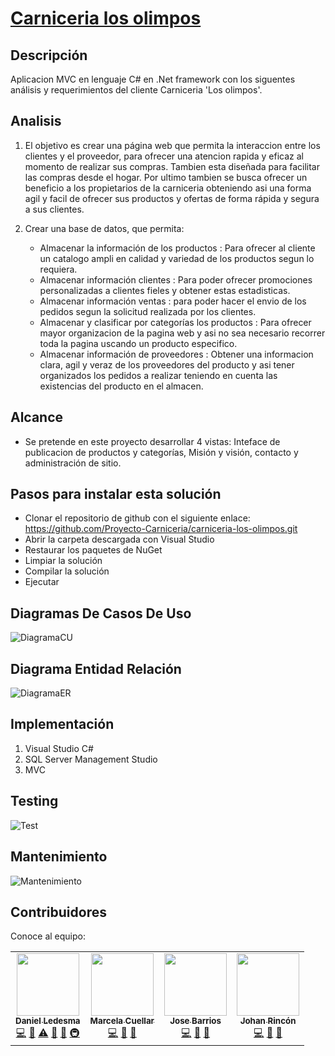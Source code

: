 # [Carniceria los olimpos](https://github.com/Proyecto-Carniceria/carniceria-los-olimpos)


## Descripción

Aplicacion MVC en lenguaje C# en .Net framework con los siguentes análisis y requerimientos del cliente Carniceria 'Los olimpos'.
## Analisis
1. El objetivo es crear una página web que permita la interaccion entre los clientes y el proveedor, para ofrecer una atencion rapida y eficaz al momento de realizar sus compras. Tambien esta diseñada para facilitar las compras desde el hogar. Por ultimo tambien se busca ofrecer un beneficio a los propietarios de la carniceria obteniendo asi una forma agil y facil de ofrecer sus productos y ofertas de forma rápida y segura a sus clientes.
   
2. Crear una base de datos, que permita:
   - Almacenar la información de los productos : Para ofrecer al cliente un catalogo ampli en calidad y variedad de los productos segun lo requiera.
   - Almacenar información clientes : Para poder ofrecer promociones personalizadas a clientes fieles y obtener estas estadisticas.
   - Almacenar información ventas : para poder hacer el envio de los pedidos segun la solicitud realizada por los clientes.
   - Almacenar y clasificar por categorías los productos : Para ofrecer mayor organizacion de la pagina web y asi no sea necesario recorrer toda la pagina uscando un producto especifico.
   - Almacenar información de proveedores : Obtener una informacion clara, agil y veraz de los proveedores del producto y asi tener organizados los pedidos a realizar teniendo en cuenta las existencias del producto en el almacen.

## Alcance
- Se pretende en este proyecto desarrollar 4 vistas: Inteface de publicacion de productos y categorías, Misión y visión, contacto y administración de sitio.
## Pasos para instalar esta solución
- Clonar el repositorio de github con el siguiente enlace: https://github.com/Proyecto-Carniceria/carniceria-los-olimpos.git
- Abrir la carpeta descargada con Visual Studio
- Restaurar los paquetes de NuGet
- Limpiar la solución
- Compilar la solución
- Ejecutar

## Diagramas De Casos De Uso
![DiagramaCU](https://github.com/Proyecto-Carniceria/carniceria-los-olimpos/blob/main/Img/Diagrama-casos-de-uso.png?raw=true)

## Diagrama Entidad Relación
![DiagramaER](https://github.com/Proyecto-Carniceria/carniceria-los-olimpos/blob/main/Img/Diagrama-entidad-relacion.png?raw=true)

## Implementación
1.	Visual Studio C#
2.	SQL Server Management Studio
3.	MVC

## Testing
![Test](https://github.com/Proyecto-Carniceria/carniceria-los-olimpos/blob/main/Img/Testing.png?raw=true)

## Mantenimiento
![Mantenimiento](https://github.com/Proyecto-Carniceria/carniceria-los-olimpos/blob/main/Img/Mantenimiento.png?raw=true)

## Contribuidores

Conoce al equipo:

<table>
  <tr>
    <td align="center"><a href="https://github.com/danielandr45"><img src="https://avatars0.githubusercontent.com/u/71908519?v=4" width="100px;" alt=""/><br /><sub><b>Daniel Ledesma</b></sub></a><br /><a href="https://github.com/Proyecto-Carniceria/carniceria-los-olimpos/commits?author=danielandr45" title="Code">💻</a> <a href="#maintenance-danielandr45" title="Maintenance">🚧</a> <a href="https://github.com/Proyecto-Carniceria/carniceria-los-olimpos/commits?author=danielandr45" title="Tests">⚠️</a> <a href="#design-danielandr45" title="Design">🎨</a> <a href="https://github.com/Proyecto-Carniceria/carniceria-los-olimpos/commits?author=danielandr45" title="Documentation">📖</a> <a href="#infra-danielandr45" title="Infrastructure (Hosting, Build-Tools, etc)">🚇</a></td>
    <td align="center"><a href="https://github.com/Marcela1994"><img src="https://avatars1.githubusercontent.com/u/47954489?v=4" width="100px;" alt=""/><br /><sub><b>Marcela Cuellar</b></sub></a><br /><a href="https://github.com/Proyecto-Carniceria/carniceria-los-olimpos/commits?author=Marcela1994" title="Code">💻</a> <a href="#maintenance-danielandr45" title="Maintenance">🚧</a> <a href="https://github.com/Proyecto-Carniceria/carniceria-los-olimpos/commits?author=danielandr45" title="Documentation">📖</a> </td>
    <td align="center"><a href="https://github.com/jbarriospd"><img src="https://avatars1.githubusercontent.com/u/43865749?v=4" width="100px;" alt=""/><br /><sub><b>Jose Barrios</b></sub></a><br /><a href="https://github.com/Proyecto-Carniceria/carniceria-los-olimpos/commits?author=jbarriospd" title="Code">💻</a> <a href="#maintenance-danielandr45" title="Maintenance">🚧</a> <a href="https://github.com/Proyecto-Carniceria/carniceria-los-olimpos/commits?author=danielandr45" title="Documentation">📖</a></td>
    <td align="center"><a href="https://github.com/JohanR35"><img src="https://avatars.githubusercontent.com/u/78833046?s=400&v=4" width="100px;" alt=""/><br /><sub><b>Johan Rincón</b></sub></a><br /><a href="https://github.com/Proyecto-Carniceria/carniceria-los-olimpos/commits?author=jbarriospd" title="Code">💻</a> <a href="#maintenance-danielandr45" title="Maintenance">🚧</a> <a href="https://github.com/Proyecto-Carniceria/carniceria-los-olimpos/commits?author=danielandr45" title="Documentation">📖</a></td>
 
    
  </tr>
</table>

